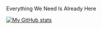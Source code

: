 Everything We Need Is Already Here

[![My GitHub stats](https://github-readme-stats.vercel.app/api?username=unkn0w7n&show_icons=true)](https://github.com/unkn0w7n)
<!---
unkn0w7n/unkn0w7n is a ✨ special ✨ repository because its `README.md` (this file) appears on your GitHub profile.
You can click the Preview link to take a look at your changes.
--->
